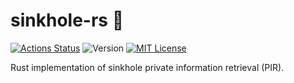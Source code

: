 # sinkhole-rs 🦀

[![Actions Status](https://github.com/hashmatter/sinkhole-rs/workflows/CI/badge.svg)](https://github.com/hashmatter/sinkhole-rs/actions)
![Version](https://img.shields.io/github/tag/hashmatter/sinkhole-rs.svg)
[![MIT License](https://img.shields.io/badge/license-MIT-blue.svg)](LICENSE)

Rust implementation of sinkhole private information retrieval (PIR).
